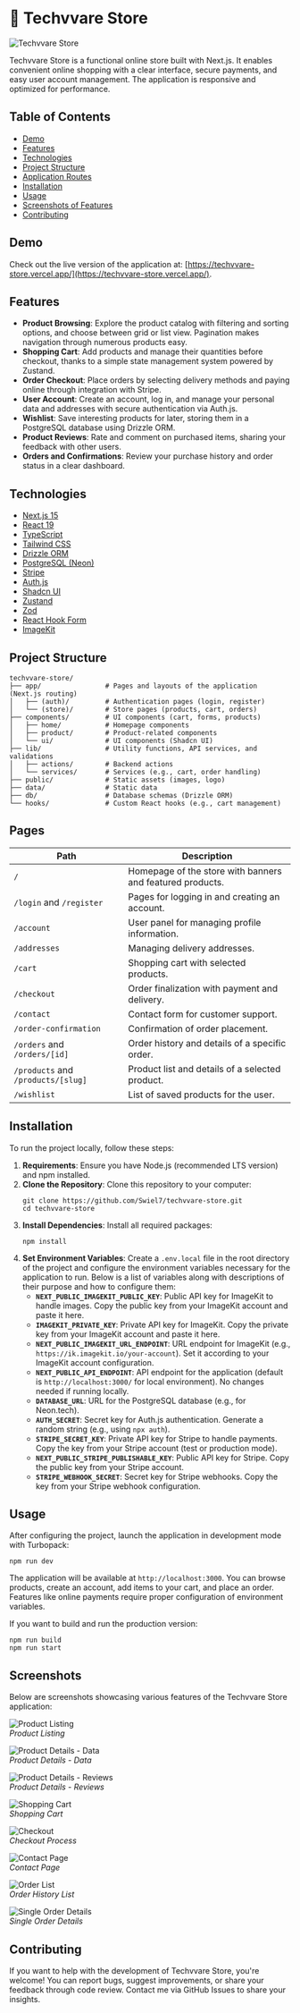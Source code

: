 # 🛒 Techvvare Store

![Techvvare Store](https://i.imgur.com/g5hcRbE.png)

Techvvare Store is a functional online store built with Next.js. It enables convenient online shopping with a clear interface, secure payments, and easy user account management. The application is responsive and optimized for performance.

## Table of Contents

- [Demo](#demo)
- [Features](#features)
- [Technologies](#technologies)
- [Project Structure](#project-structure)
- [Application Routes](#application-routes)
- [Installation](#installation)
- [Usage](#usage)
- [Screenshots of Features](#screenshots-of-features)
- [Contributing](#contributing)

## Demo

Check out the live version of the application at: [https://techvvare-store.vercel.app/](https://techvvare-store.vercel.app/).

## Features

- **Product Browsing**: Explore the product catalog with filtering and sorting options, and choose between grid or list view. Pagination makes navigation through numerous products easy.
- **Shopping Cart**: Add products and manage their quantities before checkout, thanks to a simple state management system powered by Zustand.
- **Order Checkout**: Place orders by selecting delivery methods and paying online through integration with Stripe.
- **User Account**: Create an account, log in, and manage your personal data and addresses with secure authentication via Auth.js.
- **Wishlist**: Save interesting products for later, storing them in a PostgreSQL database using Drizzle ORM.
- **Product Reviews**: Rate and comment on purchased items, sharing your feedback with other users.
- **Orders and Confirmations**: Review your purchase history and order status in a clear dashboard.

## Technologies

- [Next.js 15](https://nextjs.org/)
- [React 19](https://reactjs.org/)
- [TypeScript](https://www.typescriptlang.org/)
- [Tailwind CSS](https://tailwindcss.com/)
- [Drizzle ORM](https://orm.drizzle.team/)
- [PostgreSQL (Neon)](https://neon.tech/)
- [Stripe](https://stripe.com/)
- [Auth.js](https://authjs.dev/)
- [Shadcn UI](https://ui.shadcn.com/)
- [Zustand](https://zustand-demo.pmnd.rs/)
- [Zod](https://zod.dev/)
- [React Hook Form](https://react-hook-form.com/)
- [ImageKit](https://imagekit.io/)

## Project Structure

```
techvvare-store/
├── app/                # Pages and layouts of the application (Next.js routing)
│   ├── (auth)/         # Authentication pages (login, register)
│   └── (store)/        # Store pages (products, cart, orders)
├── components/         # UI components (cart, forms, products)
│   ├── home/           # Homepage components
│   ├── product/        # Product-related components
│   └── ui/             # UI components (Shadcn UI)
├── lib/                # Utility functions, API services, and validations
│   ├── actions/        # Backend actions
│   └── services/       # Services (e.g., cart, order handling)
├── public/             # Static assets (images, logo)
├── data/               # Static data
├── db/                 # Database schemas (Drizzle ORM)
└── hooks/              # Custom React hooks (e.g., cart management)
```

## Pages

| Path                               | Description                                               |
| ---------------------------------- | --------------------------------------------------------- |
| `/`                                | Homepage of the store with banners and featured products. |
| `/login` and `/register`           | Pages for logging in and creating an account.             |
| `/account`                         | User panel for managing profile information.              |
| `/addresses`                       | Managing delivery addresses.                              |
| `/cart`                            | Shopping cart with selected products.                     |
| `/checkout`                        | Order finalization with payment and delivery.             |
| `/contact`                         | Contact form for customer support.                        |
| `/order-confirmation`              | Confirmation of order placement.                          |
| `/orders` and `/orders/[id]`       | Order history and details of a specific order.            |
| `/products` and `/products/[slug]` | Product list and details of a selected product.           |
| `/wishlist`                        | List of saved products for the user.                      |

## Installation

To run the project locally, follow these steps:

1. **Requirements**: Ensure you have Node.js (recommended LTS version) and npm installed.
2. **Clone the Repository**: Clone this repository to your computer:
   ```
   git clone https://github.com/Swiel7/techvvare-store.git
   cd techvvare-store
   ```
3. **Install Dependencies**: Install all required packages:
   ```
   npm install
   ```
4. **Set Environment Variables**: Create a `.env.local` file in the root directory of the project and configure the environment variables necessary for the application to run. Below is a list of variables along with descriptions of their purpose and how to configure them:
   - **`NEXT_PUBLIC_IMAGEKIT_PUBLIC_KEY`**: Public API key for ImageKit to handle images. Copy the public key from your ImageKit account and paste it here.
   - **`IMAGEKIT_PRIVATE_KEY`**: Private API key for ImageKit. Copy the private key from your ImageKit account and paste it here.
   - **`NEXT_PUBLIC_IMAGEKIT_URL_ENDPOINT`**: URL endpoint for ImageKit (e.g., `https://ik.imagekit.io/your-account`). Set it according to your ImageKit account configuration.
   - **`NEXT_PUBLIC_API_ENDPOINT`**: API endpoint for the application (default is `http://localhost:3000/` for local environment). No changes needed if running locally.
   - **`DATABASE_URL`**: URL for the PostgreSQL database (e.g., for Neon.tech).
   - **`AUTH_SECRET`**: Secret key for Auth.js authentication. Generate a random string (e.g., using `npx auth`).
   - **`STRIPE_SECRET_KEY`**: Private API key for Stripe to handle payments. Copy the key from your Stripe account (test or production mode).
   - **`NEXT_PUBLIC_STRIPE_PUBLISHABLE_KEY`**: Public API key for Stripe. Copy the public key from your Stripe account.
   - **`STRIPE_WEBHOOK_SECRET`**: Secret key for Stripe webhooks. Copy the key from your Stripe webhook configuration.

## Usage

After configuring the project, launch the application in development mode with Turbopack:

```
npm run dev
```

The application will be available at `http://localhost:3000`. You can browse products, create an account, add items to your cart, and place an order. Features like online payments require proper configuration of environment variables.

If you want to build and run the production version:

```
npm run build
npm run start
```

## Screenshots

Below are screenshots showcasing various features of the Techvvare Store application:

![Product Listing](https://i.imgur.com/R1hMPDG.png)  
_Product Listing_

![Product Details - Data](https://i.imgur.com/5Ei6ckj.png)  
_Product Details - Data_

![Product Details - Reviews](https://i.imgur.com/gFmLdAQ.png)  
_Product Details - Reviews_

![Shopping Cart](https://i.imgur.com/TRAv54l.png)  
_Shopping Cart_

![Checkout](https://i.imgur.com/6rjzhlm.png)  
_Checkout Process_

![Contact Page](https://i.imgur.com/CLCA73s.png)  
_Contact Page_

![Order List](https://i.imgur.com/7P5i6yh.png)  
_Order History List_

![Single Order Details](https://i.imgur.com/L1x1xtJ.png)  
_Single Order Details_

## Contributing

If you want to help with the development of Techvvare Store, you're welcome! You can report bugs, suggest improvements, or share your feedback through code review. Contact me via GitHub Issues to share your insights.
